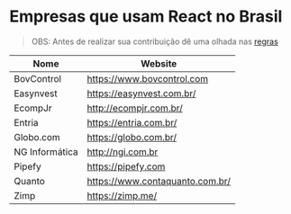 # Empresas que usam React no Brasil

> OBS: Antes de realizar sua contribuição dê uma olhada nas [regras](https://github.com/react-brasil/empresas-que-usam-react-no-brasil/blob/master/CONTRIBUTING.md)

Nome | Website
------------ | -------
BovControl   | https://www.bovcontrol.com
Easynvest | https://easynvest.com.br/
EcompJr   | http://ecompjr.com.br/
Entria | https://entria.com.br/
Globo.com | https://globo.com.br/
NG Informática | http://ngi.com.br
Pipefy | https://pipefy.com
Quanto | https://www.contaquanto.com.br/
Zimp | https://zimp.me/
